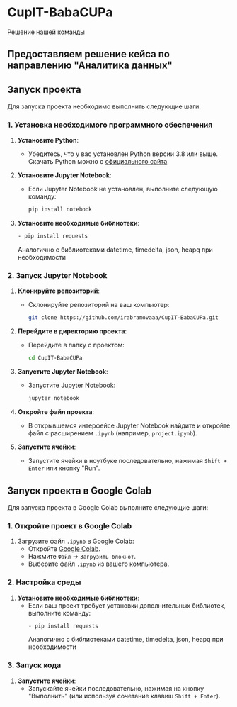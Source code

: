 # CupIT-BabaCUPa
Решение нашей команды

## Предоставляем решение кейса по направлению "Аналитика данных"

## Запуск проекта

Для запуска проекта необходимо выполнить следующие шаги:

### 1. Установка необходимого программного обеспечения

1. **Установите Python**:
   - Убедитесь, что у вас установлен Python версии 3.8 или выше. Скачать Python можно с [официального сайта](https://www.python.org/downloads/).

2. **Установите Jupyter Notebook**:
   - Если Jupyter Notebook не установлен, выполните следующую команду:
     ```bash
     pip install notebook
     ```

3. **Установите необходимые библиотеки**:
   ```bash
   - pip install requests
   ``` 
   Аналогично с библиотеками datetime, timedelta, json, heapq при необходимости
    

### 2. Запуск Jupyter Notebook

1. **Клонируйте репозиторий**:
   - Склонируйте репозиторий на ваш компьютер:
     ```bash
     git clone https://github.com/irabramovaaa/CupIT-BabaCUPa.git
     ```

2. **Перейдите в директорию проекта**:
   - Перейдите в папку с проектом:
     ```bash
     cd CupIT-BabaCUPa
     ```

3. **Запустите Jupyter Notebook**:
   - Запустите Jupyter Notebook:
     ```bash
     jupyter notebook
     ```

4. **Откройте файл проекта**:
   - В открывшемся интерфейсе Jupyter Notebook найдите и откройте файл с расширением `.ipynb` (например, `project.ipynb`).

5. **Запустите ячейки**:
   - Запустите ячейки в ноутбуке последовательно, нажимая `Shift + Enter` или кнопку "Run".


## Запуск проекта в Google Colab

Для запуска проекта в Google Colab выполните следующие шаги:

### 1. Откройте проект в Google Colab

1. Загрузите файл `.ipynb` в Google Colab:
   - Откройте [Google Colab](https://colab.research.google.com/).
   - Нажмите `Файл` -> `Загрузить блокнот`.
   - Выберите файл `.ipynb` из вашего компьютера.

### 2. Настройка среды

1. **Установите необходимые библиотеки**:
   - Если ваш проект требует установки дополнительных библиотек, выполните команду:
     ```bash
     - pip install requests
      ```
     Аналогично с библиотеками datetime, timedelta, json, heapq при необходимости
    

### 3. Запуск кода

1. **Запустите ячейки**:
   - Запускайте ячейки последовательно, нажимая на кнопку "Выполнить" (или используя сочетание клавиш `Shift + Enter`).
